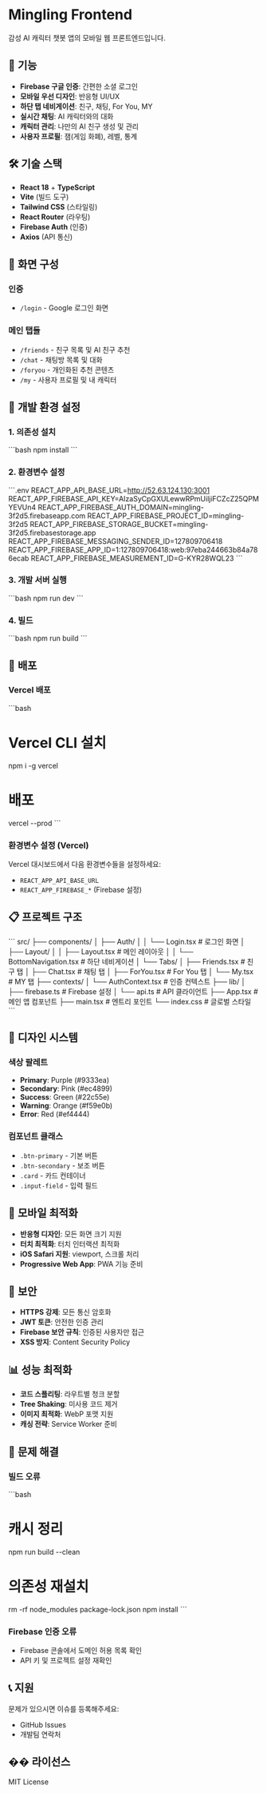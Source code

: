 # Mingling Frontend

감성 AI 캐릭터 챗봇 앱의 모바일 웹 프론트엔드입니다.

## 🚀 기능

- **Firebase 구글 인증**: 간편한 소셜 로그인
- **모바일 우선 디자인**: 반응형 UI/UX
- **하단 탭 네비게이션**: 친구, 채팅, For You, MY
- **실시간 채팅**: AI 캐릭터와의 대화
- **캐릭터 관리**: 나만의 AI 친구 생성 및 관리
- **사용자 프로필**: 잼(게임 화폐), 레벨, 통계

## 🛠 기술 스택

- **React 18** + **TypeScript**
- **Vite** (빌드 도구)
- **Tailwind CSS** (스타일링)
- **React Router** (라우팅)
- **Firebase Auth** (인증)
- **Axios** (API 통신)

## 📱 화면 구성

### 인증
- `/login` - Google 로그인 화면

### 메인 탭들
- `/friends` - 친구 목록 및 AI 친구 추천
- `/chat` - 채팅방 목록 및 대화
- `/foryou` - 개인화된 추천 콘텐츠
- `/my` - 사용자 프로필 및 내 캐릭터

## 🔧 개발 환경 설정

### 1. 의존성 설치
\`\`\`bash
npm install
\`\`\`

### 2. 환경변수 설정
\`\`\`.env
REACT_APP_API_BASE_URL=http://52.63.124.130:3001
REACT_APP_FIREBASE_API_KEY=AIzaSyCpGXULewwRPmUiljiFCZcZ25QPMYEVUn4
REACT_APP_FIREBASE_AUTH_DOMAIN=mingling-3f2d5.firebaseapp.com
REACT_APP_FIREBASE_PROJECT_ID=mingling-3f2d5
REACT_APP_FIREBASE_STORAGE_BUCKET=mingling-3f2d5.firebasestorage.app
REACT_APP_FIREBASE_MESSAGING_SENDER_ID=127809706418
REACT_APP_FIREBASE_APP_ID=1:127809706418:web:97eba244663b84a786ecab
REACT_APP_FIREBASE_MEASUREMENT_ID=G-KYR28WQL23
\`\`\`

### 3. 개발 서버 실행
\`\`\`bash
npm run dev
\`\`\`

### 4. 빌드
\`\`\`bash
npm run build
\`\`\`

## 🚀 배포

### Vercel 배포
\`\`\`bash
# Vercel CLI 설치
npm i -g vercel

# 배포
vercel --prod
\`\`\`

### 환경변수 설정 (Vercel)
Vercel 대시보드에서 다음 환경변수들을 설정하세요:
- `REACT_APP_API_BASE_URL`
- `REACT_APP_FIREBASE_*` (Firebase 설정)

## 📋 프로젝트 구조

\`\`\`
src/
├── components/
│   ├── Auth/
│   │   └── Login.tsx           # 로그인 화면
│   ├── Layout/
│   │   ├── Layout.tsx          # 메인 레이아웃
│   │   └── BottomNavigation.tsx # 하단 네비게이션
│   └── Tabs/
│       ├── Friends.tsx         # 친구 탭
│       ├── Chat.tsx           # 채팅 탭
│       ├── ForYou.tsx         # For You 탭
│       └── My.tsx             # MY 탭
├── contexts/
│   └── AuthContext.tsx        # 인증 컨텍스트
├── lib/
│   ├── firebase.ts           # Firebase 설정
│   └── api.ts                # API 클라이언트
├── App.tsx                   # 메인 앱 컴포넌트
├── main.tsx                  # 엔트리 포인트
└── index.css                 # 글로벌 스타일
\`\`\`

## 🎨 디자인 시스템

### 색상 팔레트
- **Primary**: Purple (#9333ea)
- **Secondary**: Pink (#ec4899)
- **Success**: Green (#22c55e)
- **Warning**: Orange (#f59e0b)
- **Error**: Red (#ef4444)

### 컴포넌트 클래스
- `.btn-primary` - 기본 버튼
- `.btn-secondary` - 보조 버튼
- `.card` - 카드 컨테이너
- `.input-field` - 입력 필드

## 📱 모바일 최적화

- **반응형 디자인**: 모든 화면 크기 지원
- **터치 최적화**: 터치 인터랙션 최적화
- **iOS Safari 지원**: viewport, 스크롤 처리
- **Progressive Web App**: PWA 기능 준비

## 🔐 보안

- **HTTPS 강제**: 모든 통신 암호화
- **JWT 토큰**: 안전한 인증 관리
- **Firebase 보안 규칙**: 인증된 사용자만 접근
- **XSS 방지**: Content Security Policy

## 📊 성능 최적화

- **코드 스플리팅**: 라우트별 청크 분할
- **Tree Shaking**: 미사용 코드 제거
- **이미지 최적화**: WebP 포맷 지원
- **캐싱 전략**: Service Worker 준비

## 🐛 문제 해결

### 빌드 오류
\`\`\`bash
# 캐시 정리
npm run build --clean

# 의존성 재설치
rm -rf node_modules package-lock.json
npm install
\`\`\`

### Firebase 인증 오류
- Firebase 콘솔에서 도메인 허용 목록 확인
- API 키 및 프로젝트 설정 재확인

## 📞 지원

문제가 있으시면 이슈를 등록해주세요:
- GitHub Issues
- 개발팀 연락처

## �� 라이선스

MIT License

